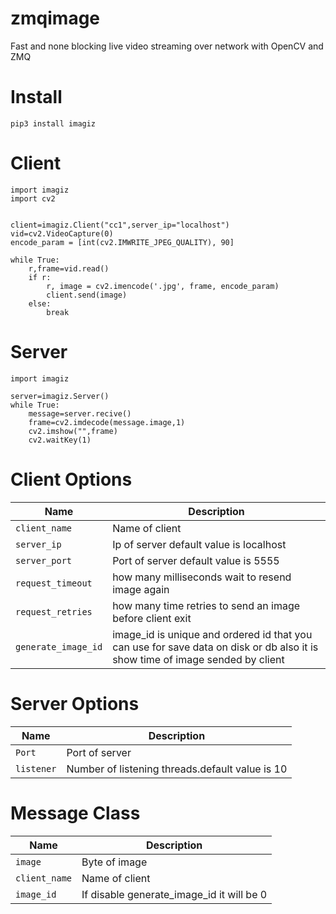# zmqimage
Fast and none blocking live video streaming over network with OpenCV and ZMQ


# Install
```
pip3 install imagiz
```

# Client

```
import imagiz
import cv2


client=imagiz.Client("cc1",server_ip="localhost")
vid=cv2.VideoCapture(0)
encode_param = [int(cv2.IMWRITE_JPEG_QUALITY), 90]

while True:
    r,frame=vid.read()
    if r:
        r, image = cv2.imencode('.jpg', frame, encode_param)
        client.send(image)
    else:
        break

```

# Server
```
import imagiz

server=imagiz.Server()
while True:
    message=server.recive()
    frame=cv2.imdecode(message.image,1)
    cv2.imshow("",frame)
    cv2.waitKey(1)
```


# Client Options
| Name | Description |
| --- | --- |
| `client_name` | Name of client |
| `server_ip` | Ip of server default value is localhost  |
| `server_port` | Port of server default value is 5555 |
| `request_timeout` | how many milliseconds wait to resend image again |
| `request_retries` | how many time retries to send an image before client exit  |
| `generate_image_id` | image_id is unique and ordered id that you can use for save data on disk or db also it is show time of image sended by client  |

# Server Options
| Name | Description |
| --- | --- |
| `Port` | Port of server |
| `listener` | Number of listening threads.default value is 10 |

# Message Class
| Name | Description |
| --- | --- |
| `image` | Byte of image |
| `client_name` | Name of client |
| `image_id` | If disable generate_image_id it will be 0  |
